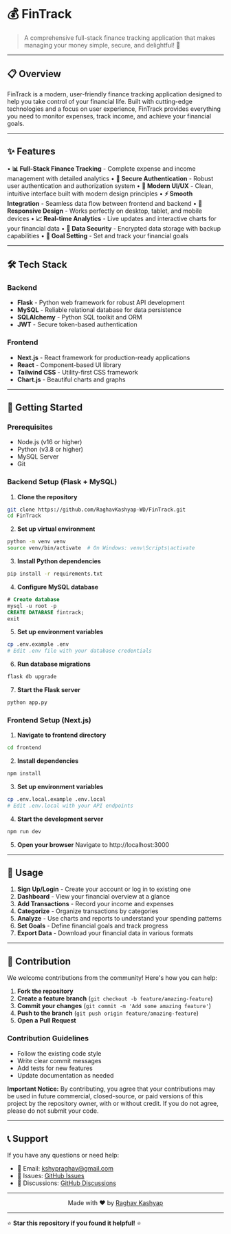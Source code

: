 # 💰 FinTrack

> A comprehensive full-stack finance tracking application that makes managing your money simple, secure, and delightful! 🚀

---

## 📋 Overview

FinTrack is a modern, user-friendly finance tracking application designed to help you take control of your financial life. Built with cutting-edge technologies and a focus on user experience, FinTrack provides everything you need to monitor expenses, track income, and achieve your financial goals.

---

## ✨ Features

• **📊 Full-Stack Finance Tracking** - Complete expense and income management with detailed analytics
• **🔐 Secure Authentication** - Robust user authentication and authorization system
• **🎨 Modern UI/UX** - Clean, intuitive interface built with modern design principles
• **⚡ Smooth Integration** - Seamless data flow between frontend and backend
• **📱 Responsive Design** - Works perfectly on desktop, tablet, and mobile devices
• **📈 Real-time Analytics** - Live updates and interactive charts for your financial data
• **💾 Data Security** - Encrypted data storage with backup capabilities
• **🎯 Goal Setting** - Set and track your financial goals

---

## 🛠️ Tech Stack

### Backend

- **Flask** - Python web framework for robust API development
- **MySQL** - Reliable relational database for data persistence
- **SQLAlchemy** - Python SQL toolkit and ORM
- **JWT** - Secure token-based authentication

### Frontend

- **Next.js** - React framework for production-ready applications
- **React** - Component-based UI library
- **Tailwind CSS** - Utility-first CSS framework
- **Chart.js** - Beautiful charts and graphs

---

## 🚀 Getting Started

### Prerequisites

- Node.js (v16 or higher)
- Python (v3.8 or higher)
- MySQL Server
- Git

### Backend Setup (Flask + MySQL)

1. **Clone the repository**
```bash
git clone https://github.com/RaghavKashyap-WD/FinTrack.git
cd FinTrack
```

2. **Set up virtual environment**
```bash
python -m venv venv
source venv/bin/activate  # On Windows: venv\Scripts\activate
```

3. **Install Python dependencies**
```bash
pip install -r requirements.txt
```

4. **Configure MySQL database**
```sql
# Create database
mysql -u root -p
CREATE DATABASE fintrack;
exit
```

5. **Set up environment variables**
```bash
cp .env.example .env
# Edit .env file with your database credentials
```

6. **Run database migrations**
```bash
flask db upgrade
```

7. **Start the Flask server**
```bash
python app.py
```

### Frontend Setup (Next.js)

1. **Navigate to frontend directory**
```bash
cd frontend
```

2. **Install dependencies**
```bash
npm install
```

3. **Set up environment variables**
```bash
cp .env.local.example .env.local
# Edit .env.local with your API endpoints
```

4. **Start the development server**
```bash
npm run dev
```

5. **Open your browser**
   Navigate to http://localhost:3000

---

## 📱 Usage

1. **Sign Up/Login** - Create your account or log in to existing one
2. **Dashboard** - View your financial overview at a glance
3. **Add Transactions** - Record your income and expenses
4. **Categorize** - Organize transactions by categories
5. **Analyze** - Use charts and reports to understand your spending patterns
6. **Set Goals** - Define financial goals and track progress
7. **Export Data** - Download your financial data in various formats

---

## 🤝 Contribution

We welcome contributions from the community! Here's how you can help:

1. **Fork the repository**
2. **Create a feature branch** (`git checkout -b feature/amazing-feature`)
3. **Commit your changes** (`git commit -m 'Add some amazing feature'`)
4. **Push to the branch** (`git push origin feature/amazing-feature`)
5. **Open a Pull Request**

### Contribution Guidelines

- Follow the existing code style
- Write clear commit messages
- Add tests for new features
- Update documentation as needed

**Important Notice:** By contributing, you agree that your contributions may be used in future commercial, closed-source, or paid versions of this project by the repository owner, with or without credit. If you do not agree, please do not submit your code.

---

## 📞 Support

If you have any questions or need help:

- 📧 Email: kshypraghav@gmail.com
- 🐛 Issues: [GitHub Issues](https://github.com/RaghavKashyap-WD/FinTrack/issues)
- 💬 Discussions: [GitHub Discussions](https://github.com/RaghavKashyap-WD/FinTrack/discussions)

---

<div align="center">
  Made with ❤️ by <a href="https://github.com/RaghavKashyap-WD">Raghav Kashyap</a>
</div>

---

⭐ **Star this repository if you found it helpful!** ⭐
